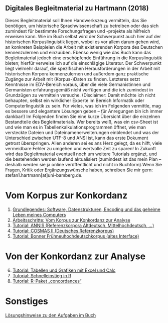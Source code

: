 ## Digitales Begleitmaterial zu Hartmann (2018)

Dieses Begleitmaterial soll Ihnen Handwerkszeug vermitteln, das Sie benötigen, um historische Sprachwissenschaft zu betreiben oder das sich zumindest für bestimmte Forschungsfragen und -projekte als hilfreich erweisen kann. Wie im Buch selbst wird der Schwerpunkt auch hier auf der historischen Korpuslinguistik liegen, wobei es vor allem darum gehen wird, an konkreten Beispielen die Arbeit mit existierenden Korpora des Deutschen kennenzulernen und einzuüben.
Ebenso wenig wie das Buch kann das Begleitmaterial jedoch eine erschöpfende Einführung in die Korpuslinguistik bieten; hierfür verweise ich auf die einschlägige Literatur. Der Schwerpunkt liegt vielmehr darauf, die spezifischen Herausforderungen in der Arbeit mit historischen Korpora kennenzulernen und außerdem ganz praktische Zugänge zur Arbeit mit (Korpus-)Daten zu finden. Letzteres setzt Kenntnisse im EDV-Bereich voraus, über die viele Germanistinnen und Germanisten erfahrungsgemäß nicht verfügen und die ich zumindest in Grundzügen zu vermitteln versuche. (Disclaimer: Damit möchte ich nicht behaupten, selbst ein wirklicher Experte im Bereich Informatik oder Computerlinguistik zu sein. Für vieles, was ich im Folgenden vermittle, mag es bessere und elegantere Lösungen geben – für Anregungen bin ich immer dankbar!)
Im Folgenden finden Sie eine kurze Übersicht über die einzelnen Bestandteile des Begleitmaterials. Wer bereits weiß, was ein csv-Sheet ist und wie man es in Tabellenkalkulationsprogrammen öffnet, wie man versteckte Dateien und Dateinamenerweiterungen einblendet und was der Unterschied zwischen UTF-8 und ANSI ist, kann das erste Dokument getrost überspringen. Allen anderen sei es ans Herz gelegt, da es hilft, viele vermeidbare Fehler zu umgehen und wertvolle Zeit zu sparen!
In Zukunft wird das Begleitmaterial eventuell noch um weitere Tutorials ergänzt, und die bestehenden werden laufend aktualisiert (zumindest ist das mein Plan – deshalb werden sie ja online veröffentlicht und nicht in Buchform).Wenn Sie Fragen, Kritik oder Ergänzungswünsche haben, schreiben Sie mir gern: stefan1.hartmann[at]uni-bamberg.de.

# Vom Korpus zur Konkordanz
1.	<a href="https://github.com/hartmast/sprachgeschichte/blob/master/begleitmaterial/01-Grundlegendes.pdf">Grundlegendes: Software, Datenstrukturen, Encoding und das geheime Leben meines Computers</a>
2.	<a href="https://github.com/hartmast/sprachgeschichte/blob/master/begleitmaterial/02-Arbeitsschritte.pdf">Arbeitsschritte: Vom Korpus zur Konkordanz zur Analyse</a>
3.	<a href="https://github.com/hartmast/sprachgeschichte/blob/master/begleitmaterial/03-ANNIS.pdf">Tutorial: ANNIS (Referenzkorpora Altdeutsch, Mittelhochdeutsch, ...)</a>
4.	<a href="https://github.com/hartmast/sprachgeschichte/blob/master/begleitmaterial/05-FnhdC.pdf"> Tutorial: COSMAS II (Deutsches Referenzkorpus)</a>
5.	<a href="https://github.com/hartmast/sprachgeschichte/blob/master/begleitmaterial/06-Tabellen%20und%20Grafiken%20mit%20Excel%20und%20Calc.pdf">Tutorial: Bonner Frühneuhochdeutschkorpus (altes Interface)</a>

# Von der Konkordanz zur Analyse
6.	<a href="https://github.com/hartmast/sprachgeschichte/blob/master/begleitmaterial/06-Tabellen%20und%20Grafiken%20mit%20Excel%20und%20Calc.pdf">Tutorial: Tabellen und Grafiken mit Excel und Calc</a>
7.	<a href="https://github.com/hartmast/sprachgeschichte/blob/master/begleitmaterial/07-Schnelleinstieg%20in%20R.pdf"> Tutorial: Schnelleinstieg in R</a>
8.	<a href="https://github.com/hartmast/sprachgeschichte/blob/master/begleitmaterial/08-concordances.pdf">Tutorial: R-Paket „concordances“</a>

# Sonstiges
<a href="https://github.com/hartmast/sprachgeschichte/blob/master/begleitmaterial/loesungshinweise.pdf">Lösungshinweise zu den Aufgaben im Buch</a>

